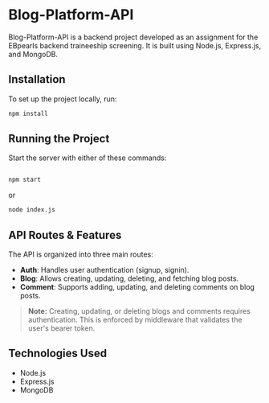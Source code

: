 # Blog-Platform-API

Blog-Platform-API is a backend project developed as an assignment for the EBpearls backend traineeship screening. It is built using Node.js, Express.js, and MongoDB.

## Installation

To set up the project locally, run:

```bash
npm install
```

## Running the Project

Start the server with either of these commands:

```bash

npm start
```
or
```bash
node index.js

```

## API Routes & Features

The API is organized into three main routes:

* **Auth**: Handles user authentication (signup, signin).
* **Blog**: Allows creating, updating, deleting, and fetching blog posts.
* **Comment**: Supports adding, updating, and deleting comments on blog posts.

> **Note:** Creating, updating, or deleting blogs and comments requires authentication. This is enforced by middleware that validates the user's bearer token.

## Technologies Used

* Node.js
* Express.js
* MongoDB